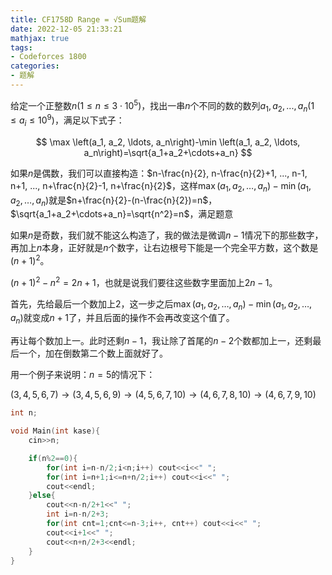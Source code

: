 ```yaml
---
title: CF1758D Range = √Sum题解
date: 2022-12-05 21:33:21
mathjax: true
tags:
- Codeforces 1800
categories:
- 题解
---
```


给定一个正整数$n(1 \leq n \leq 3 \cdot 10^5)$，找出一串$n$个不同的数的数列$a_1, a_2, ... , a_n(1 \leq a_i \leq 10^9)$，满足以下式子：

$$
\max \left(a_1, a_2, \ldots, a_n\right)-\min \left(a_1, a_2, \ldots, a_n\right)=\sqrt{a_1+a_2+\cdots+a_n}
$$

<!-- more -->

如果$n$是偶数，我们可以直接构造：$n-\frac{n}{2}, n-\frac{n}{2}+1, ..., n-1, n+1, ..., n+\frac{n}{2}-1, n+\frac{n}{2}$，这样$\max \left(a_1, a_2, \ldots, a_n\right)-\min \left(a_1, a_2, \ldots, a_n\right)$就是$n+\frac{n}{2}-(n-\frac{n}{2})=n$，$\sqrt{a_1+a_2+\cdots+a_n}=\sqrt{n^2}=n$，满足题意

如果$n$是奇数，我们就不能这么构造了，我的做法是微调$n-1$情况下的那些数字，再加上$n$本身，正好就是$n$个数字，让右边根号下能是一个完全平方数，这个数是$(n+1)^2$。

$(n+1)^2 - n^2 = 2n+1$，也就是说我们要往这些数字里面加上$2n-1$。

首先，先给最后一个数加上$2$，这一步之后$\max \left(a_1, a_2, \ldots, a_n\right)-\min \left(a_1, a_2, \ldots, a_n\right)$就变成$n+1$了，并且后面的操作不会再改变这个值了。

再让每个数加上一。此时还剩$n-1$，我让除了首尾的$n-2$个数都加上一，还剩最后一个，加在倒数第二个数上面就好了。

用一个例子来说明：$n=5$的情况下：

$(3,4,5,6,7) \rightarrow (3,4,5,6,9) \rightarrow (4,5,6,7,10) \rightarrow (4,6,7,8,10) \rightarrow (4,6,7,9,10)$

``` cpp
int n;

void Main(int kase){
    cin>>n;

    if(n%2==0){
        for(int i=n-n/2;i<n;i++) cout<<i<<" ";
        for(int i=n+1;i<=n+n/2;i++) cout<<i<<" ";
        cout<<endl;
    }else{
        cout<<n-n/2+1<<" ";
        int i=n-n/2+3;
        for(int cnt=1;cnt<=n-3;i++, cnt++) cout<<i<<" ";
        cout<<i+1<<" ";
        cout<<n+n/2+3<<endl;
    }
}
```